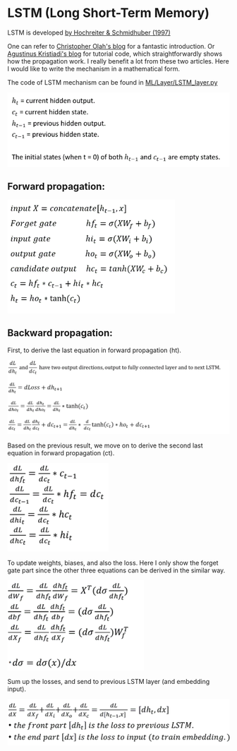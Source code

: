 # LSTM (Long Short-Term Memory)
LSTM is developed [by Hochreiter & Schmidhuber (1997)](http://www.bioinf.jku.at/publications/older/2604.pdf)

One can refer to [Christopher Olah's blog](http://colah.github.io/posts/2015-08-Understanding-LSTMs/) for a fantastic introduction. Or [Agustinus Kristiadi's blog](https://wiseodd.github.io/techblog/2016/08/12/lstm-backprop/) for tutorial code, which straightforwardly shows how the propagation work. 
I really benefit a lot from these two articles. Here I would like to write the mechanism in a mathematical form.

The code of LSTM mechanism can be found in [ML/Layer/LSTM_layer.py](https://github.com/hchungdelta/Simple_NN_API/blob/master/NN_v2.0_seq2seq/ML/Layer/LSTM_layer.py)


<img src="LSTM1.gif" width="560">

## Forward propagation:

<img src="LSTM2.gif" width="380">


## Backward propagation:


First, to derive the last equation in forward propagation (ht).

<img src="LSTM3.gif" width="780">

Based on the previous result, we move on to derive the second last equation in forward propagation (ct). 

<img src="LSTMadd.gif" width="230">

To update weights, biases, and also the loss. Here I only show the forget gate part since the other three equations can be derived in the similar way.

<img src="LSTM4.gif" width="310">

Sum up the losses, and send to previous LSTM layer (and embedding input).

<img src="LSTM5.gif" width="660">
